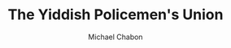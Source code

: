---
title: The Yiddish Policemen's Union
author: Michael Chabon
readingDate: 2011-05-01
layout: book
---